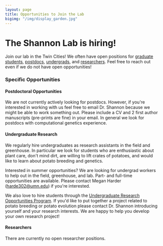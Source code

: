 ```yaml
---
layout: page
title: Opportunities to Join the Lab
bigimg: "/img/display_garden.jpg"
---
```


# The Shannon Lab is hiring!

Join our lab in the Twin Cities! We often have open positions for [graduate students](#graduate-research), [postdocs](#postdoctoral-opportunities), [undergrads](#undergraduate-research), and [researchers](#researchers). Feel free to reach out even if we do not have open opportunities!

### Specific Opportunities

#### Postdoctoral Opportunities

We are not currently actively looking for postdocs. However, if you're interested in working with us feel free to email Dr. Shannon because we might be able to work something out. Please include a CV and 2 first author manuscripts (pre-prints are fine) in your email.  In general we look for postdocs with computational genetics experience.

#### Undergraduate Research

We regularly hire undergraduates as research assistants in the field and greenhouse. In particular we look for students who are enthusiastic about plant care, don't mind dirt, are willing to lift crates of potatoes, and would like to learn about potato breeding and genetics. 

Interested in summer opportunities? We are looking for undergrad workers to help out in the field, greenhouse, and lab. Part- and full-time opportunities are available. Please contact Megan Harder (harde302@umn.edu) if you're interested.  

We also love to hire students through the [Undergraduate Research Opportunities Program](https://ugresearch.umn.edu/opportunities/urop). If you'd like to put together a project related to potato breeding or potato evolution please contact Dr. Shannon introducing yourself and your research interests. We are happy to help you develop your own research project!

#### Researchers

There are currently no open researcher positions.
